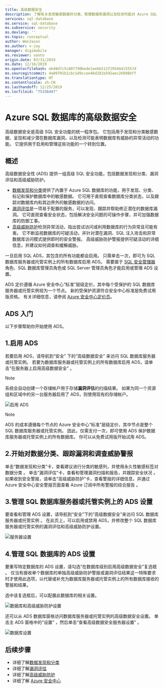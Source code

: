 ```yaml
---
title: 高级数据安全
description: 了解有关发现敏感数据并分类、管理数据库漏洞以及检测可能对 Azure SQL 数据库造成威胁的异常活动的功能。
services: sql-database
ms.service: sql-database
ms.subservice: security
ms.devlang: ''
ms.topic: conceptual
author: WenJason
ms.author: v-jay
manager: digimobile
ms.reviewer: vanto
origin.date: 03/31/2019
ms.date: 12/16/2019
ms.openlocfilehash: eb48d7c5c807790bede1eebb513f295d4415557d
ms.sourcegitcommit: 4a09701b1cbc1d9ccee46d282e592aec26998bff
ms.translationtype: HT
ms.contentlocale: zh-CN
ms.lasthandoff: 12/25/2019
ms.locfileid: "75336447"
---
```

# <a name="advanced-data-security-for-azure-sql-database"></a>Azure SQL 数据库的高级数据安全

高级数据安全是高级 SQL 安全功能的统一程序包。 它包括用于发现和分类敏感数据、呈现和减少潜在数据库漏洞，以及检测可能表明数据库有威胁的异常活动的功能。 它提供用于启用和管理这些功能的一个转到位置。

## <a name="overview"></a>概述

高级数据安全性 (ADS) 提供一组高级 SQL 安全功能，包括数据发现和分类、漏洞评估和高级威胁防护。

- [数据发现和分类](sql-database-data-discovery-and-classification.md)提供了内置于 Azure SQL 数据库的功能，用于发现、分类、标记和保护数据库中的敏感数据。 它可用于直观查看数据库分类状态，以及跟踪对数据库内和其边界外的敏感数据的访问。
- [漏洞评估](sql-vulnerability-assessment.md)是一项易于配置的服务，可以发现、跟踪并帮助修正潜在的数据库漏洞。 它可直观查看安全状态，包括解决安全问题的可操作步骤，并可加强数据库的防御工事。
- [高级威胁防护](sql-database-threat-detection-overview.md)检测异常活动，指出尝试访问或利用数据库的行为异常且可能有害。 它不断监视数据库的可疑活动，并针对潜在漏洞、SQL 注入攻击和异常数据库访问模式提供即时的安全警报。 高级威胁防护警报提供可疑活动的详细信息，并建议如何调查和缓解威胁。

一旦启用 SQL ADS，其包含的所有功能都会启用。 只需单击一次，即可为 SQL 数据库服务器或托管实例上的所有数据库启用 ADS。 需要属于 [SQL 安全管理器](https://docs.azure.cn/role-based-access-control/built-in-roles#sql-security-manager) 角色、SQL 数据库管理员角色或 SQL Server 管理员角色才能启用或管理 ADS 设置。 

ADS 定价遵循 Azure 安全中心“标准”层级定价，其中每个受保护的 SQL 数据库服务器或托管实例视为一个节点。 新的受保护资源符合安全中心标准层免费试用版资格。 有关详细信息，请参阅 [Azure 安全中心定价页](https://azure.cn/pricing/details/security-center/)。

## <a name="getting-started-with-ads"></a>ADS 入门

以下步骤帮助你开始使用 ADS。

## <a name="1-enable-ads"></a>1.启用 ADS

若要启用 ADS，请导航到“安全”  下的“高级数据安全”  来访问 SQL 数据库服务器或托管实例。 若要为数据库服务器或托管实例上的所有数据库启用 ADS，请单击“在服务器上启用高级数据安全”  。

> [!NOTE]
> 系统会自动创建一个存储帐户用于存储**漏洞评估**的扫描结果。 如果为同一个资源组和区域中的另一台服务器启用了 ADS，则使用现有的存储帐户。

![启用 ADS](./media/sql-advanced-protection/enable_ads.png) 

> [!NOTE]
> ADS 的成本遵循每个节点的 Azure 安全中心“标准”层级定价，其中节点是整个 SQL 数据库服务器或托管实例。 因此，仅需支付一次，即可使用 ADS 保护数据库服务器或托管实例上的所有数据库。 你可以从免费试用版开始试用 ADS。

## <a name="2-start-classifying-data-tracking-vulnerabilities-and-investigating-threat-alerts"></a>2.开始对数据分类、跟踪漏洞和调查威胁警报

单击“数据发现和分类”卡，查看建议进行分类的敏感列，并使用永久性敏感标签对数据分类  。 单击“漏洞评估”卡，查看和管理漏洞扫描和报告，并跟踪安全状况  。 如果收到安全警报，请单击“高级威胁防护”卡，查看警报的详细信息，并通过 Azure 安全中心安全警报页面查看 Azure 订阅中所有警报的综合报告  。

## <a name="3-manage-ads-settings-on-your-sql-database-server-or-managed-instance"></a>3.管理 SQL 数据库服务器或托管实例上的 ADS 设置

要查看和管理 ADS 设置，请导航到“安全”下的“高级数据安全”来访问 SQL 数据库服务器或托管实例   。 在此页上，可以启用或禁用 ADS，并修改整个 SQL 数据库服务器或托管实例的漏洞评估和高级威胁防护设置。

![服务器设置](./media/sql-advanced-protection/server_settings.png) 

## <a name="4-manage-ads-settings-for-a-sql-database"></a>4.管理 SQL 数据库的 ADS 设置

要重写特定数据库的 ADS 设置，请勾选“在数据库级别启用高级数据安全”复选框  。 仅当有接收单个数据库的单独高级威胁防护警报或漏洞评估结果这一特殊要求时才使用此选项，以代替或补充为数据库服务器或托管实例上的所有数据库接收的警报和结果。

选中该复选框后，可以配置此数据库的相关设置。
 
![数据库和高级威胁防护设置](./media/sql-advanced-protection/database_threat_detection_settings.png) 

还可以从 ADS 数据库窗格访问数据库服务器或托管实例的高级数据安全设置。 单击主 ADS 窗格中的“设置”  ，然后单击“查看高级数据安全服务器设置”  。 

![数据库设置](./media/sql-advanced-protection/database_settings.png) 

## <a name="next-steps"></a>后续步骤 

- 详细了解[数据发现和分类](sql-database-data-discovery-and-classification.md) 
- 详细了解[漏洞评估](sql-vulnerability-assessment.md) 
- 详细了解[高级威胁防护](sql-database-threat-detection.md)
- 详细了解 [Azure 安全中心](/security-center/)
